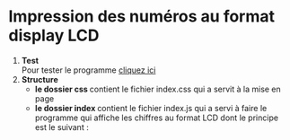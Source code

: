 # Impression des numéros au format display LCD 
<ol>
   <li><b>Test</b><br/>
      Pour tester le programme <a href ="https://mlaminebah.github.io/ChiffresToLCD/">cliquez ici</a> 
   </li>
   <li><b>Structure</b>
      <ul>
         <li><b>le dossier css </b> contient le fichier index.css qui a servit à la mise en page</li>
         <li><b>le dossier index </b> contient le fichier index.js qui a servi à faire le programme qui affiche les chiffres au format LCD dont le principe est le suivant :
         </li>
      </ul>
   </li>
   
</ol>
